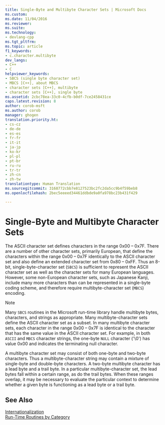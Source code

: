 ```yaml
---
title: Single-Byte and Multibyte Character Sets | Microsoft Docs
ms.custom: 
ms.date: 11/04/2016
ms.reviewer: 
ms.suite: 
ms.technology:
- devlang-cpp
ms.tgt_pltfrm: 
ms.topic: article
f1_keywords:
- c.character.multibyte
dev_langs:
- C++
- C
helpviewer_keywords:
- SBCS (single byte character set)
- MBCS [C++], about MBCS
- character sets [C++], multibyte
- character sets [C++], single byte
ms.assetid: 2cbc78ea-33c0-4cfb-b0df-7ce2458431ce
caps.latest.revision: 8
author: corob-msft
ms.author: corob
manager: ghogen
translation.priority.ht:
- cs-cz
- de-de
- es-es
- fr-fr
- it-it
- ja-jp
- ko-kr
- pl-pl
- pt-br
- ru-ru
- tr-tr
- zh-cn
- zh-tw
translationtype: Human Translation
ms.sourcegitcommit: 3168772cbb7e8127523bc2fc2da5cc9b4f59beb8
ms.openlocfilehash: 2bec5eeeed34461ddbde9a0fa978bc23b431f429

---
```

# Single-Byte and Multibyte Character Sets
The ASCII character set defines characters in the range 0x00 – 0x7F. There are a number of other character sets, primarily European, that define the characters within the range 0x00 – 0x7F identically to the ASCII character set and also define an extended character set from 0x80 – 0xFF. Thus an 8-bit, single-byte-character set (`SBCS`) is sufficient to represent the ASCII character set as well as the character sets for many European languages. However, some non-European character sets, such as Japanese Kanji, include many more characters than can be represented in a single-byte coding scheme, and therefore require multibyte-character set (`MBCS`) encoding.  
  
> [!NOTE]
>  Many `SBCS` routines in the Microsoft run-time library handle multibyte bytes, characters, and strings as appropriate. Many multibyte-character sets define the ASCII character set as a subset. In many multibyte character sets, each character in the range 0x00 – 0x7F is identical to the character that has the same value in the ASCII character set. For example, in both `ASCII` and `MBCS` character strings, the one-byte `NULL` character ('\0') has value 0x00 and indicates the terminating null character.  
  
 A multibyte character set may consist of both one-byte and two-byte characters. Thus a multibyte-character string may contain a mixture of single-byte and double-byte characters. A two-byte multibyte character has a lead byte and a trail byte. In a particular multibyte-character set, the lead bytes fall within a certain range, as do the trail bytes. When these ranges overlap, it may be necessary to evaluate the particular context to determine whether a given byte is functioning as a lead byte or a trail byte.  
  
## See Also  
 [Internationalization](../c-runtime-library/internationalization.md)   
 [Run-Time Routines by Category](../c-runtime-library/run-time-routines-by-category.md)


<!--HONumber=Jan17_HO1-->


